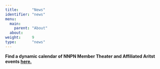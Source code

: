 ```yaml
---
title:      "News"
identifier: "news"
menu:
  main:
    parent: "About"
  about:
weight:     9
type:       "news"
---
```


**Find a dynamic calendar of NNPN Member Theater and Affiliated Aritst events [here.](https://www.notes.nnpn.org/network-events)**
